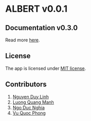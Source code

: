 # ALBERT v0.0.1

## Documentation v0.3.0
Read more [here](https://github.com/lqmanh/albert/blob/docs/docs/Documentation-v0.3.0.pdf).

## License
The app is licensed under [MIT license](https://github.com/lqmanh/albert/blob/master/LICENSE).

## Contributors
1. [Nguyen Duy Linh](https://github.com/linhnd2908 "linhnd2908")
2. [Luong Quang Manh](https://github.com/lqmanh "lqmanh")
3. [Ngo Duc Nghia](https://github.com/nghiaduy9 "nghiaduy9")
4. [Vu Quoc Phong](https://github.com/boomzero "boomzero")
